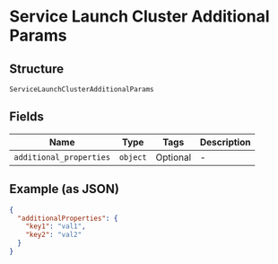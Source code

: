 
# Service Launch Cluster Additional Params

## Structure

`ServiceLaunchClusterAdditionalParams`

## Fields

| Name | Type | Tags | Description |
|  --- | --- | --- | --- |
| `additional_properties` | `object` | Optional | - |

## Example (as JSON)

```json
{
  "additionalProperties": {
    "key1": "val1",
    "key2": "val2"
  }
}
```

